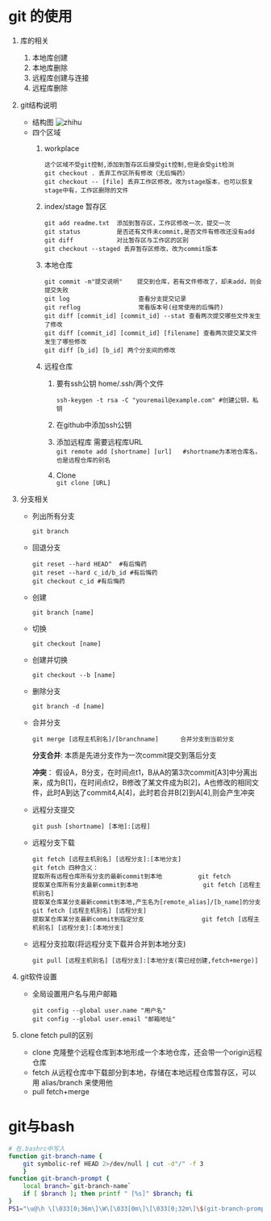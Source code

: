 # git 的使用

1. 库的相关
    1. 本地库创建
    2. 本地库删除
    3. 远程库创建与连接
    4. 远程库删除
2. git结构说明
    - 结构图
        ![zhihu](https://pic4.zhimg.com/v2-4f61dac0b425ebe34efc88d11a68f27b_r.jpg)
    - 四个区域
        1. workplace
            ```
            这个区域不受git控制,添加到暂存区后接受git控制,但是会受git检测
            git checkout . 丢弃工作区所有修改（无后悔药）
            git checkout -- [file] 丢弃工作区修改，改为stage版本，也可以恢复stage中有，工作区删除的文件
            ```
        2. index/stage 暂存区
            ```
            git add readme.txt  添加到暂存区，工作区修改一次，提交一次
            git status          是否还有文件未commit,是否文件有修改还没有add
            git diff            对比暂存区与工作区的区别
            git checkout --staged 丢弃暂存区修改，改为commit版本
            ```
        3. 本地仓库
            ```
            git commit -m"提交说明"    提交到仓库，若有文件修改了，却未add，则会提交失败
            git log                   查看分支提交记录
            git reflog                常看版本号(经常使用的后悔药)
            git diff [commit_id] [commit_id] --stat 查看两次提交哪些文件发生了修改
            git diff [commit_id] [commit_id] [filename] 查看两次提交某文件发生了哪些修改
            git diff [b_id] [b_id] 两个分支间的修改
            ```
        4. 远程仓库
            
            1. 要有ssh公钥 home/.ssh/两个文件
                
                `ssh-keygen -t rsa -C "youremail@example.com" #创建公钥，私钥 `
                
            2. 在github中添加ssh公钥
            3. 添加远程库 需要远程库URL  
                `git remote add [shortname] [url]   #shortname为本地仓库名，也是远程仓库的别名`
            4. Clone   
                `git clone [URL]`
            
3. 分支相关   
    - 列出所有分支
        ```
        git branch 
        ```
    - 回退分支
        ```
        git reset --hard HEAD^  #有后悔药
        git reset --hard c_id/b_id #有后悔药
        git checkout c_id #有后悔药
        
        ```
    - 创建
        ```
        git branch [name]
        ```
    - 切换
        ```
        git checkout [name]
        ```
    - 创建并切换
        ```
        git checkout --b [name]
        ```
    - 删除分支
        ```
        git branch -d [name]
        ```
    - 合并分支
        ```
        git merge [远程主机别名]/[branchname]      合并分支到当前分支
        ```
        **分支合并**:   本质是先进分支作为一次commit提交到落后分支
        
        **冲突**：      假设A，B分支，在时间点t1，B从A的第3次commit[A3]中分离出来，成为B[1]，在时间点t2，B修改了某文件成为B[2]，A也修改的相同文件，此时A到达了commit4,A[4]，此时若合并B[2]到A[4],则会产生冲突
    - 远程分支提交
        ```
        git push [shortname] [本地]:[远程]
        ```
    - 远程分支下载
        ```
        git fetch [远程主机别名] [远程分支]:[本地分支]  
        git fetch 四种含义：
        提取所有远程仓库所有分支的最新commit到本地          git fetch 
        提取某仓库所有分支最新commit到本地                  git fetch [远程主机别名] 
        提取某仓库某分支最新commit到本地,产生名为[remote_alias]/[b_name]的分支   git fetch [远程主机别名] [远程分支]
        提取某仓库某分支最新commit到指定分支                git fetch [远程主机别名] [远程分支]:[本地分支]  
        ```
    - 远程分支拉取(将远程分支下载并合并到本地分支)
        ```
        git pull [远程主机别名] [远程分支]:[本地分支(需已经创建,fetch+merge)]
        ```
   
    
4. git软件设置  
   - 全局设置用户名与用户邮箱
        ```
        git config --global user.name "用户名"
        git config --global user.email "邮箱地址"
        ```

5. clone fetch pull的区别
   - clone 克隆整个远程仓库到本地形成一个本地仓库，还会带一个origin远程仓库
   - fetch 从远程仓库中下载部分到本地，存储在本地远程仓库暂存区，可以用 alias/branch 来使用他
   - pull fetch+merge
  
# git与bash
```sh
# 在.bashrc中写入
function git-branch-name {
    git symbolic-ref HEAD 2>/dev/null | cut -d"/" -f 3
    }
function git-branch-prompt {
    local branch=`git-branch-name`
    if [ $branch ]; then printf " [%s]" $branch; fi
}
PS1="\u@\h \[\033[0;36m\]\W\[\033[0m\]\[\033[0;32m\]\$(git-branch-prompt)\[\033[0m\] \$ "
```